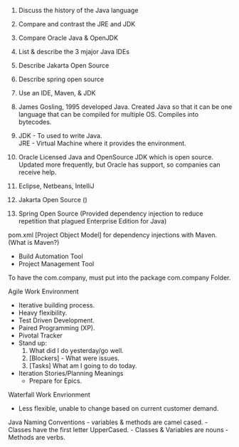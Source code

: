 1. Discuss the history of the Java language
2. Compare and contrast the JRE and JDK
3. Compare Oracle Java & OpenJDK
4. List & describe the 3 mjajor Java IDEs
5. Describe Jakarta Open Source
6. Describe spring open source
7. Use an IDE, Maven, & JDK

1. James Gosling, 1995 developed Java. Created Java so that it can be one language that can be compiled for multiple OS. Compiles into bytecodes. 

2. JDK - To used to write Java.  
   JRE - Virtual Machine where it provides the environment.

3. Oracle Licensed Java and OpenSource JDK which is open source. Updated more frequently, but Oracle has support, so companies can receive help.
4. Eclipse, Netbeans, IntelliJ
5. Jakarta Open Source ()
6. Spring Open Source (Provided dependency injection to reduce repetition that plagued Enterprise Edition for Java)


pom.xml [Project Object Model] for dependency injections with Maven. (What is Maven?)

   - Build Automation Tool
   - Project Management Tool 

To have the com.company, must put into the package com.company Folder. 

Agile Work Environment
  - Iterative building process. 
  - Heavy flexibility. 
  - Test Driven Development. 
  - Paired Programming (XP).
  - Pivotal Tracker
  - Stand up:
      1) What did I do yesterday/go well.
      2) [Blockers] - What were issues.
      3) [Tasks] What am I going to do today. 
  - Iteration Stories/Planning Meanings
      - Prepare for Epics. 

Waterfall Work Envrionment 
  - Less flexible, unable to change based on current customer demand. 

  Java Naming Conventions
    - variables & methods are camel cased.
    - Classes have the first letter UpperCased. 
    - Classes & Variables are nouns
    - Methods are verbs. 
